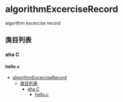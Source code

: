# algorithmExcerciseRecord

algorithm excercise record

## 类目列表

### aha C

#### hello.c

- [algorithmExcerciseRecord](#algorithmexcerciserecord)
  - [类目列表](#类目列表)
    - [aha C](#aha-c)
      - [hello.c](#helloc)
